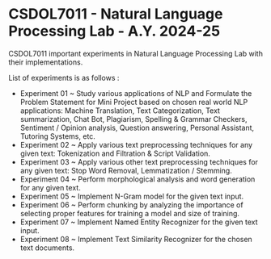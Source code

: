 # CSDOL7011 - Natural Language Processing Lab - A.Y. 2024-25
CSDOL7011 important experiments in Natural Language Processing Lab with their implementations. 

List of experiments is as follows :
- Experiment 01 ~ Study various applications of NLP and Formulate the Problem Statement for Mini Project based on chosen real world NLP applications: Machine Translation, Text Categorization, Text summarization, Chat Bot, Plagiarism, Spelling & Grammar Checkers, Sentiment / Opinion analysis, Question answering, Personal Assistant, Tutoring Systems, etc.
- Experiment 02 ~ Apply various text preprocessing techniques for any given text: Tokenization and Filtration & Script Validation.
- Experiment 03 ~ Apply various other text preprocessing techniques for any given text: Stop Word Removal, Lemmatization / Stemming.
- Experiment 04 ~ Perform morphological analysis and word generation for any given text.
- Experiment 05 ~ Implement N-Gram model for the given text input.
- Experiment 06 ~ Perform chunking by analyzing the importance of selecting proper features for training a model and size of training.
- Experiment 07 ~ Implement Named Entity Recognizer for the given text input.
- Experiment 08 ~ Implement Text Similarity Recognizer for the chosen text documents.
